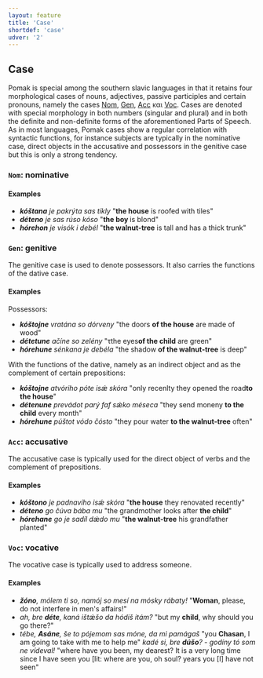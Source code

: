 ```yaml
---
layout: feature
title: 'Case'
shortdef: 'case'
udver: '2'
---
```


## Case

Pomak is special among the southern slavic languages in that it retains four morphological cases of nouns, adjectives,
 passive participles and certain pronouns, namely the cases [Nom](), [Gen](), [Acc]() και [Voc](). Cases are denoted with special morphology in 
 both numbers (singular and plural) and in both the definite and non-definite forms of the aforementioned Parts of Speech. 
 As in most languages, Pomak cases show a regular correlation with syntactic functions, for instance 
 subjects are typically in the nominative case, direct objects in the accusative and possessors in the genitive case 
 but this is only a strong tendency.


### <a name="Nom">`Nom`</a>: nominative

#### Examples

* _<b>kóštana</b> je pakrýta sas tíkly_ "<b>the house</b> is roofed with tiles"
* _<b>déteno</b> je sas rúso kóso_ "<b>the boy </b> is blond"
* _<b>hórehon</b> je visók i debél_ "<b>the walnut-tree</b> is tall and has a thick trunk"

### <a name="Gen">`Gen`</a>: genitive

The genitive case is used to denote possessors. It also carries the functions of the dative case.

#### Examples

Possessors:

* _<b>kóštojne</b> vratána so dórveny_ "the doors <b>of the house</b> are made of wood"
* _<b>détetune</b> ačíne so zelény_ "τthe eyes<b>of the child</b> are green"
* _<b>hórehune</b> sénkana je debéla_ "the shadow <b>of the walnut-tree</b> is deep"

With the functions of the dative, namely as an indirect object and as  the complement of certain prepositions: <!--verify and exemplify accordingly-->

* _<b>kóštojne</b> atvóriho póte isǽ skóra_ "only recenlty they opened the road<b>to the house</b>" <!--os that an indirect object or a complment of special preposition?-->
* _<b>détenune</b> prevádot parý faf sǽko méseca_ "they send moneny <b>to the child</b> every month"
* _<b>hórehune</b> púštot vódo čósto_ "they pour water <b>to the walnut-tree</b> often"

### <a name="Acc">`Acc`</a>: accusative

The accusative case is typically used for the direct object of verbs and the complement of prepositions.<!--Are these two cases exemplified?-->
#### Examples
<!--too much fronting, we need normal examples! the same observation is valid for the examples above-->

* _<b>kóštono</b> je padnavího isǽ skóra_ "<b>the house</b> they renovated recently"
* _<b>déteno</b> go čúva bába mu_ "the grandmother looks after <b>the child</b>"
* _<b>hórehane</b> go je sadíl dǽdo mu_ "<b>the walnut-tree</b> his grandfather planted"

### <a name="Voc">`Voc`</a>: vocative

The vocative case is typically used to address someone.
#### Examples

* _<b>žóno</b>, mólem ti so, namój so mesí na mósky rábaty!_ "<b>Woman</b>, please, do not interfere in men's affairs!"
* _ah, bre <b>déte</b>, kaná ištǽšo da hódiš itám?_ "but my <b>child</b>, why should you go there?"
* _tébe, <b>Asáne</b>, še to pójemom sas móne, da mi pamágaš_ "you <b>Chasan</b>, I am going to take with me to help me"
 _kadé si, bre <b>dúšo</b>? - godíny tó som ne vídeval!_ "where have you been, my dearest? It is a very long time since I have seen you [lit: where are you, oh soul? years you [I] have not seen" 

<!-- Interlanguage links updated So kvě 14 19:02:05 CEST 2022 -->
